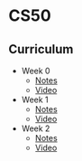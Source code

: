 # CS50


## Curriculum
* Week 0
    * [Notes](https://gist.github.com/ozansulukpinar/2e991980900d770b036c0db77e99e0e6#file-week0-md)
    * [Video](https://www.youtube.com/watch?v=YoXxevp1WRQ)
* Week 1
    * [Notes](https://gist.github.com/ozansulukpinar/2e991980900d770b036c0db77e99e0e6#file-week1-md)
    * [Video](https://www.youtube.com/watch?v=zYierUhIFNQ)
* Week 2
    * [Notes](https://gist.github.com/ozansulukpinar/2e991980900d770b036c0db77e99e0e6#file-week2-md)
    * [Video](https://www.youtube.com/watch?v=tI_tIZFyKBw)
